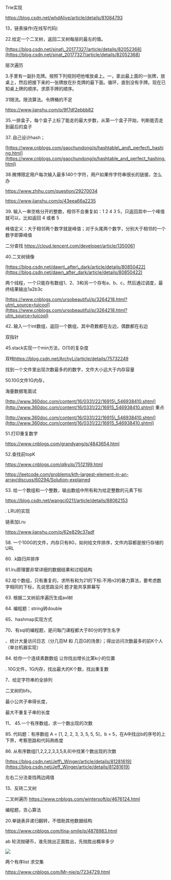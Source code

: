 Trie实现

<https://blog.csdn.net/whdAlive/article/details/81084793>

13，链表操作(在线写代码)

22.给定一个二叉树，返回二叉树每层的最左的值。

[https://blog.csdn.net/sinat\_20177327/article/details/82052368](https://blog.csdn.net/sinat_20177327/article/details/82052368)

层次遍历

3.手里有一副扑克牌。按照下列规则吧他堆放桌上。一，拿出最上面的一张牌，放桌上，然后把接下来的一张牌放在扑克牌的最下面。循环，直到没有手牌。现在已知桌上牌的顺序。求原手牌的顺序。

31限流。限流算法。令牌桶的不足

<https://www.jianshu.com/p/9f7df2ebbb82>

35.一排盒子，每个盒子上标了能走的最大步数，从第一个盒子开始，判断能否走到最后的盒子

37..自己设计hash；

[https://www.cnblogs.com/gaochundong/p/hashtable\_and\_perfect\_hashing.html](https://www.cnblogs.com/gaochundong/p/hashtable_and_perfect_hashing.html)

38.微博限定用户每次输入最多140个字符，用户如果传字符串很长的链接，怎么办

<https://www.zhihu.com/question/29270034>

<https://www.jianshu.com/p/43eea66a2235>

39\. 输入一串空格分开的整数，相邻不会重复如：1 2 4 3 5，只返回其中一个峰值就可以，比如返回 4 或者 5

峰值定义：大于相邻两个数字就是峰值；对于头尾两个数字，分别大于相邻的一个数字即算峰值

二分查找 <https://cloud.tencent.com/developer/article/1350061>

40.二叉树镜像

[https://blog.csdn.net/dawn\_after\_dark/article/details/80850422](https://blog.csdn.net/dawn_after_dark/article/details/80850422)

两个线程，一个只能存有数组1、2、3和另一个存有a、b、c，然后通过调度，最终结果输出1a2b3c

[https://www.cnblogs.com/ursobeautiful/p/3264218.html?utm\_source=tuicool](https://www.cnblogs.com/ursobeautiful/p/3264218.html?utm_source=tuicool)

42..输入一个int数组，返回一个数组，其中奇数都在左边，偶数都在右边

双指针

45.stack实现一个min方法，O(1)的复杂度 

双栈<https://blog.csdn.net/ArchyLi/article/details/75732249>

找到一个文件里出现次数最多的的数字，文件大小远大于内存容量

50.10G文件1G内存，

海量数据笔面试

[http://www.360doc.com/content/16/0331/22/16915\_546938410.shtml](http://www.360doc.com/content/16/0331/22/16915_546938410.shtml) 重点

[http://www.360doc.com/content/16/0331/22/16915\_546938410.shtml](http://www.360doc.com/content/16/0331/22/16915_546938410.shtml)

51.打印重复数字

<https://www.cnblogs.com/grandyang/p/4843654.html>

52.查找前topK

<https://www.cnblogs.com/qlky/p/7512199.html>

<https://leetcode.com/problems/kth-largest-element-in-an-array/discuss/60294/Solution-explained>

53\. 给一个数组和一个整数，输出数组中所有和为给定整数的元素下标

<https://blog.csdn.net/wangci0211/article/details/88062153>

. LRU的实现

链表加Lru

<https://www.jianshu.com/p/62e829c37adf>

58\. 一个100G的文件，内存只有8G，如何给文件排序，文件内容都是按行存储的URL

60\. .k路归并排序 

61.lru原理要非常详细的数据结果和过程结构 

62.给个数组，只有重复的，求所有和为21的下标:不用n2的暴力算法，要考虑数字相同的下标，先说思路没问 题才能共享屏幕写

63\. 根据二叉树前序遍历生成avl树

64\. 编程题：string转double

65、hashmap实现方式

70、有sql的编程题，是问每门课程都大于80分的学生名字

、统计大量访问日志（分几百M 和 几百G的场景）；得出访问次数最多的前K个人 （单台机器实现）

84\. 给你一个连续素数数组 让你找出增长比第k小的位置

 . 10G文件，1G内存，找出最大的K个数，找出重复数

7、给定字符串的全排列

二叉树的bfs，

最小公共子串得长度，

最大不重复子串的长度

11、 45.一个有序数组，求一个数出现的次数

85\. 代码题：有序数组 A = [1, 2, 2, 3, 3, 5, 5, 5]，b = 5，在A中找出b的序号的上下界，考察思路和代码熟练度

86\. 从有序数组[1,2,2,2,3,3,5,8,8]中找某个数出现的次数

[https://blog.csdn.net/Jeff\_Winger/article/details/81281619](https://blog.csdn.net/Jeff_Winger/article/details/81281619)

左右二分法查找两边阈值

13、反转二叉树

二叉树遍历 <https://www.cnblogs.com/wintersoft/p/4676124.html>

编程题，贪心算法

20.单链表非递归翻转，不借助其他数据结构

<https://www.cnblogs.com/tina-smile/p/4878983.html>

ab 轮流抛硬币，谁先抛出正面胜出，先抛胜出概率多少

![](2017-01-01-ready-leetcode/88CE12831E28FEAC38DDA3BB8130EC9A.jpg)

两个有序list 求交集

<https://www.cnblogs.com/Mr-nie/p/7234729.html>




